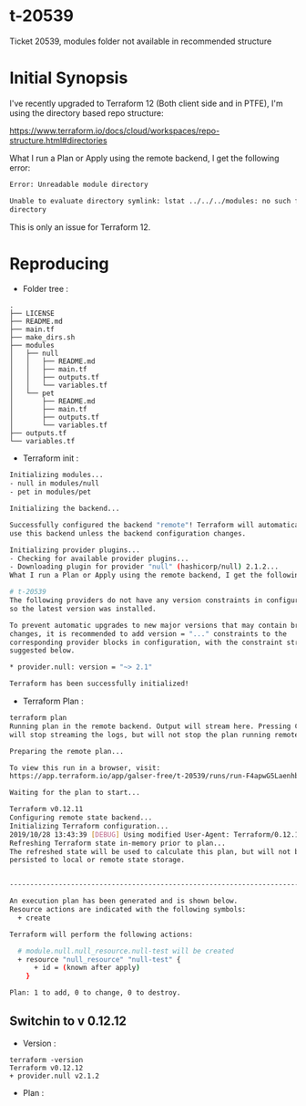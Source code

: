 # t-20539
Ticket 20539, modules folder not available in recommended structure

# Initial Synopsis
I've recently upgraded to Terraform 12 (Both client side and in PTFE), I'm using the directory based repo structure:

https://www.terraform.io/docs/cloud/workspaces/repo-structure.html#directories

What I run a Plan or Apply using the remote backend, I get the following error:

```bash
Error: Unreadable module directory

Unable to evaluate directory symlink: lstat ../../../modules: no such file or
directory
```

This is only an issue for Terraform 12.

# Reproducing


- Folder tree : 
```
.
├── LICENSE
├── README.md
├── main.tf
├── make_dirs.sh
├── modules
│   ├── null
│   │   ├── README.md
│   │   ├── main.tf
│   │   ├── outputs.tf
│   │   └── variables.tf
│   └── pet
│       ├── README.md
│       ├── main.tf
│       ├── outputs.tf
│       └── variables.tf
├── outputs.tf
└── variables.tf
```
- Terraform init :
```bash
Initializing modules...
- null in modules/null
- pet in modules/pet

Initializing the backend...

Successfully configured the backend "remote"! Terraform will automatically
use this backend unless the backend configuration changes.

Initializing provider plugins...
- Checking for available provider plugins...
- Downloading plugin for provider "null" (hashicorp/null) 2.1.2...
What I run a Plan or Apply using the remote backend, I get the following error:

# t-20539
The following providers do not have any version constraints in configuration,
so the latest version was installed.

To prevent automatic upgrades to new major versions that may contain breaking
changes, it is recommended to add version = "..." constraints to the
corresponding provider blocks in configuration, with the constraint strings
suggested below.

* provider.null: version = "~> 2.1"

Terraform has been successfully initialized!
```
- Terraform Plan :
```bash
terraform plan
Running plan in the remote backend. Output will stream here. Pressing Ctrl-C
will stop streaming the logs, but will not stop the plan running remotely.

Preparing the remote plan...

To view this run in a browser, visit:
https://app.terraform.io/app/galser-free/t-20539/runs/run-F4apwG5LaenhbbHX

Waiting for the plan to start...

Terraform v0.12.11
Configuring remote state backend...
Initializing Terraform configuration...
2019/10/28 13:43:39 [DEBUG] Using modified User-Agent: Terraform/0.12.11 TFC/623b46863f
Refreshing Terraform state in-memory prior to plan...
The refreshed state will be used to calculate this plan, but will not be
persisted to local or remote state storage.


------------------------------------------------------------------------

An execution plan has been generated and is shown below.
Resource actions are indicated with the following symbols:
  + create

Terraform will perform the following actions:

  # module.null.null_resource.null-test will be created
  + resource "null_resource" "null-test" {
      + id = (known after apply)
    }

Plan: 1 to add, 0 to change, 0 to destroy.
```

## Switchin to v 0.12.12

- Version : 
```
terraform -version
Terraform v0.12.12
+ provider.null v2.1.2
```
- Plan : 
```bash
```
